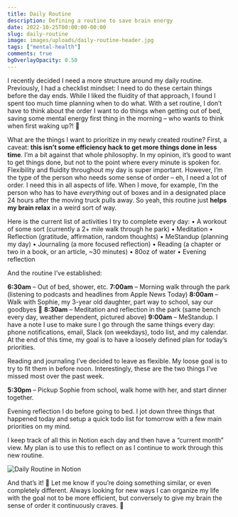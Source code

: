 ```yaml
---
title: Daily Routine
description: Defining a routine to save brain energy
date: 2022-10-25T00:00:00-00:00
slug: daily-routine
image: images/uploads/daily-routine-header.jpg
tags: ["mental-health"]
comments: true
bgOverlayOpacity: 0.50
---
```


I recently decided I need a more structure around my daily routine. Previously, I had a checklist mindset: I need to do these certain things before the day ends. While I liked the fluidity of that approach, I found I spent too much time planning when to do what. With a set routine, I don’t have to think about the order I want to do things when getting out of bed, saving some mental energy first thing in the morning – who wants to think when first waking up?! 🥱

What are the things I want to prioritize in my newly created routine? First, a caveat: **this isn’t some efficiency hack to get more things done in less time**. I’m a bit against that whole philosophy. In my opinion, it’s good to want to get things done, but not to the point where every minute is spoken for. Flexibility and fluidity throughout my day is super important. However, I’m the type of the person who needs some sense of order – eh, I need a lot of order. I need this in all aspects of life. When I move, for example, I’m the person who has to have *everything* out of boxes and in a designated place 24 hours after the moving truck pulls away. So yeah, this routine just **helps my brain relax** in a weird sort of way.

Here is the current list of activities I try to complete every day:
• A workout of some sort (currently a 2+ mile walk through he park)
• Meditation
• Reflection (gratitude, affirmation, random thoughts)
• MeStandup (planning my day)
• Journaling (a more focused reflection)
• Reading (a chapter or two in a book, or an article, ~30 minutes)
• 80oz of water
• Evening reflection

And the routine I’ve established:

**6:30am** – Out of bed, shower, etc.
**7:00am** – Morning walk through the park (listening to podcasts and headlines from Apple News Today)
**8:00am** – Walk with Sophie, my 3-year old daughter, part way to school, say our goodbyes 👋
**8:30am** – Meditation and reflection in the park (same bench every day, weather dependent, pictured above)
**9:00am** – MeStandup. I have a note I use to make sure I go through the same things every day: phone notifications, email, Slack (on weekdays), todo list, and my calendar. At the end of this time, my goal is to have a loosely defined plan for today’s priorities.

Reading and journaling I’ve decided to leave as flexible. My loose goal is to try to fit them in before noon. Interestingly, these are the two things I’ve missed most over the past week.

**5:30pm** – Pickup Sophie from school, walk home with her, and start dinner together.

Evening reflection I do before going to bed. I jot down three things that happened today and setup a quick todo list for tomorrow with a few main priorities on my mind.

I keep track of all this in Notion each day and then have a “current month” view. My plan is to use this to reflect on as I continue to work through this new routine.

![Daily Routine in Notion](/images/uploads/daily-routine-notion.png)

And that’s it! 🎉 Let me know if you’re doing something similar, or even completely different. Always looking for new ways I can organize my life with the goal not to be more efficient, but conversely to give my brain the sense of order it continuously craves. 🧠

